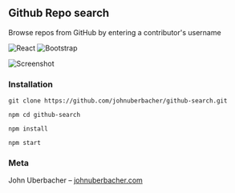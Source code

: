 ## Github Repo search

Browse repos from GitHub by entering a contributor's username

![React](https://img.shields.io/badge/react-%2320232a.svg?style=for-the-badge&logo=react&logoColor=%2361DAFB) ![Bootstrap](https://img.shields.io/badge/bootstrap-%23563D7C.svg?style=for-the-badge&logo=bootstrap&logoColor=white)



![Screenshot](https://i.imgur.com/puUgJvo.png)

### Installation
```
git clone https://github.com/johnuberbacher/github-search.git

npm cd github-search

npm install

npm start
```

### Meta

John Uberbacher – [johnuberbacher.com](https://johnuberbacher.com)
